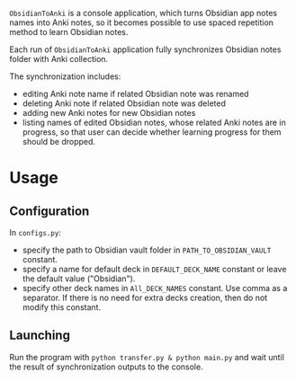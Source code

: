 `ObsidianToAnki` is a console application, which turns Obsidian app notes names into Anki notes, so it becomes possible to
use spaced repetition method to learn Obsidian notes.

Each run of `ObsidianToAnki` application fully synchronizes Obsidian notes folder with Anki collection.

The synchronization includes:
- editing Anki note name if related Obsidian note was renamed
- deleting Anki note if related Obsidian note was deleted
- adding new Anki notes for new Obsidian notes
- listing names of edited Obsidian notes, whose related Anki notes are in progress, so that user can decide whether 
  learning progress for them should be dropped.

# Usage
## Configuration
In `configs.py`:
- specify the path to Obsidian vault folder in `PATH_TO_OBSIDIAN_VAULT` constant.
- specify a name for default deck in `DEFAULT_DECK_NAME` constant or leave the default value ("Obsidian").
- specify other deck names in `All_DECK_NAMES` constant. Use comma as a separator. If there is no need for extra decks 
  creation, then do not modify this constant.
  
## Launching
Run the program with `python transfer.py & python main.py` and wait until the result of synchronization outputs to the console.